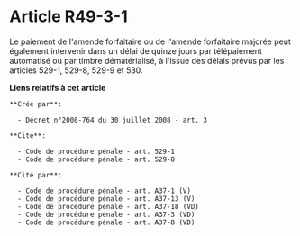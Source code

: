 # Article R49-3-1

Le paiement de l'amende forfaitaire ou de l'amende forfaitaire majorée peut également intervenir dans un délai de quinze
jours par télépaiement automatisé ou par timbre dématérialisé, à l'issue des délais prévus par les articles 529-1, 529-8,
529-9 et 530.

**Liens relatifs à cet article**

	**Créé par**:

	  - Décret n°2008-764 du 30 juillet 2008 - art. 3

	**Cite**:

	  - Code de procédure pénale - art. 529-1
	  - Code de procédure pénale - art. 529-8

	**Cité par**:

	  - Code de procédure pénale - art. A37-1 (V)
	  - Code de procédure pénale - art. A37-13 (V)
	  - Code de procédure pénale - art. A37-18 (VD)
	  - Code de procédure pénale - art. A37-3 (VD)
	  - Code de procédure pénale - art. A37-8 (VD)
